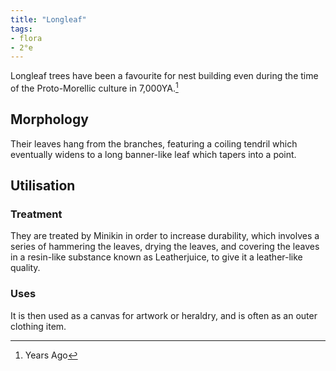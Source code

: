 ```yaml
---
title: "Longleaf"
tags:
- flora
- 2°e
---
```

Longleaf trees have been a favourite for nest building even during the time of the Proto-Morellic culture in 7,000YA.[^1]

## Morphology
Their leaves hang from the branches, featuring a coiling tendril which eventually widens to a long banner-like leaf which tapers into a point.

## Utilisation
### Treatment
They are treated by Minikin in order to increase durability, which involves a series of hammering the leaves, drying the leaves, and covering the leaves in a resin-like substance known as Leatherjuice, to give it a leather-like quality.


### Uses
It is then used as a canvas for artwork or heraldry, and is often as an outer clothing item.

[^1]: Years Ago